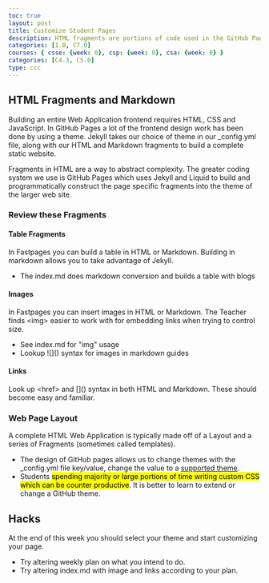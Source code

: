 ```yaml
---
toc: true
layout: post
title: Customize Student Pages
description: HTML fragments are portions of code used in the GitHub Pages coding system that enable functionality specific to the current page.
categories: [1.B, C7.0]
courses: { csse: {week: 0}, csp: {week: 0}, csa: {week: 0} }
categories: [C4.3, C5.0]
type: ccc
---
```


## HTML Fragments and Markdown
Building an entire Web Application frontend requires HTML, CSS and JavaScript.  In GitHub Pages a lot of the frontend design work has been done by using a theme.   Jekyll takes our choice of theme in our _config.yml file, along with our HTML and Markdown fragments to build a complete static website.

Fragments in HTML are a way to abstract complexity.  The greater coding system we use is GitHub Pages which uses Jekyll and Liquid to build and programmatically construct the page specific fragments into the theme of the larger web site.

### Review these Fragments
#### Table Fragments
In Fastpages you can build a table in HTML or Markdown.  Building in markdown allows you to take advantage of Jekyll.  
- The index.md does markdown conversion and builds a table with blogs

#### Images
In Fastpages you can insert images in HTML or Markdown.  The Teacher finds \<img\> easier to work with for embedding links when trying to control size.
- See index.md for "img" usage
- Lookup !\[\]\(\) syntax for images in markdown guides

#### Links
Look up \<href\> and \[\]\(\) syntax in both HTML and Markdown.  These should become easy and familiar.


### Web Page Layout
A complete HTML Web Application is typically made off of a Layout and a series of Fragments (sometimes called templates).  
- The design of GitHub pages allows us to change themes with the _config.yml file key/value, change the value to a [supported theme](https://pages.github.com/themes/).
- Students <mark>spending majority or large portions of time writing custom CSS which can be counter productive</mark>.  It is better to learn to extend or change a GitHub theme.


## Hacks
At the end of this week you should select your theme and start customizing your page. 
- Try altering weekly plan on what you intend to do.
- Try altering index.md with image and links according to your plan. 

